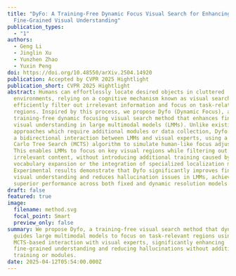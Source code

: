 ```yaml
---
title: "DyFo: A Training-Free Dynamic Focus Visual Search for Enhancing LMMs in
  Fine-Grained Visual Understanding"
publication_types:
  - "1"
authors:
  - Geng Li
  - Jinglin Xu
  - Yunzhen Zhao
  - Yuxin Peng
doi: https://doi.org/10.48550/arXiv.2504.14920
publication: Accepted by CVPR 2025 Hightlight
publication_short: CVPR 2025 Hightlight
abstract: Humans can effortlessly locate desired objects in cluttered
  environments, relying on a cognitive mechanism known as visual search to
  efficiently filter out irrelevant information and focus on task-related
  regions. Inspired by this process, we propose Dyfo (Dynamic Focus), a
  training-free dynamic focusing visual search method that enhances fine-grained
  visual understanding in large multimodal models (LMMs). Unlike existing
  approaches which require additional modules or data collection, Dyfo leverages
  a bidirectional interaction between LMMs and visual experts, using a Monte
  Carlo Tree Search (MCTS) algorithm to simulate human-like focus adjustments.
  This enables LMMs to focus on key visual regions while filtering out
  irrelevant content, without introducing additional training caused by
  vocabulary expansion or the integration of specialized localization modules.
  Experimental results demonstrate that Dyfo significantly improves fine-grained
  visual understanding and reduces hallucination issues in LMMs, achieving
  superior performance across both fixed and dynamic resolution models.
draft: false
featured: true
image:
  filename: method.svg
  focal_point: Smart
  preview_only: false
summary: We propose Dyfo, a training-free visual search method that dynamically
  guides large multimodal models to focus on task-relevant regions using
  MCTS-based interaction with visual experts, significantly enhancing
  fine-grained understanding and reducing hallucinations without additional
  training or modules.
date: 2025-04-12T05:54:00.000Z
---
```


